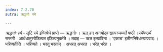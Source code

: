 ```yaml
---
index: 7.2.70
sutra: ऋद्धनोः स्ये

---
```

_ऋद्धनोः स्ये_ - लृटि स्ये इण्निषेधे प्राप्ते —  ऋद्धनोः । ऋत् हन् अनयोद्र्वन्द्वात्पञ्चम्यर्ते षष्ठी ।स्ये॑षष्ठर्थे सप्तमी ।आर्धधातुस्ये॑डित्यत इडित्यनुवर्तते । तदाह — ऋत इत्यादिना । 'एकाच' इतीणनिषेधस्यापवादः । भरिष्यतीति । भरिष्यते । भरतु भरताम् । अभरत् अभरत । भरेत् भरेत ।
